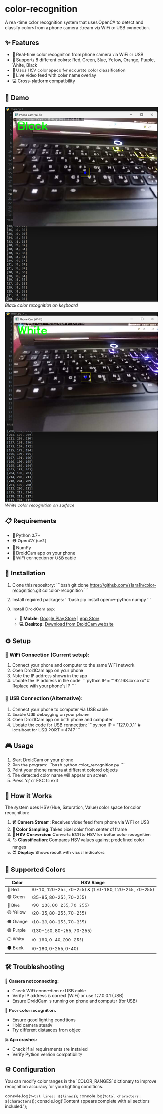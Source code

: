 # color-recognition
A real-time color recognition system that uses OpenCV to detect and classify colors from a phone camera stream via WiFi or USB connection.

## ✨ Features

- 📱 Real-time color recognition from phone camera via WiFi or USB
- 🌈 Supports 8 different colors: Red, Green, Blue, Yellow, Orange, Purple, White, Black
- 🎯 Uses HSV color space for accurate color classification
- 🎥 Live video feed with color name overlay
- 💻 Cross-platform compatibility

## 📸 Demo

![Black Color Recognition](black_recognition.png)
*Black color recognition on keyboard*

![White Color Recognition](white_recognition.png)
*White color recognition on surface*

## 📋 Requirements

- 🐍 Python 3.7+
- 📷 OpenCV (cv2)
- 🔢 NumPy
- 📱 DroidCam app on your phone
- 📶 WiFi connection or USB cable

## 🚀 Installation

1. Clone this repository:
\`\`\`bash
git clone https://github.com/s1ara1h/color-recognition.git
cd color-recognition
\`\`\`

2. Install required packages:
\`\`\`bash
pip install opencv-python numpy
\`\`\`

3. Install DroidCam app:
   - 📱 **Mobile**: [Google Play Store](https://play.google.com/store/apps/details?id=com.dev47apps.droidcam) | [App Store](https://apps.apple.com/app/droidcam/id1453312444)
   - 💻 **Desktop**: [Download from DroidCam website](https://www.dev47apps.com/droidcam/windows/)

## ⚙️ Setup

### 📶 WiFi Connection (Current setup):
1. Connect your phone and computer to the same WiFi network
2. Open DroidCam app on your phone
3. Note the IP address shown in the app
4. Update the IP address in the code:
\`\`\`python
IP = "192.168.xxx.xxx"  # Replace with your phone's IP
\`\`\`

### 🔌 USB Connection (Alternative):
1. Connect your phone to computer via USB cable
2. Enable USB debugging on your phone
3. Open DroidCam app on both phone and computer
4. Update the code for USB connection:
\`\`\`python
IP = "127.0.0.1"  # localhost for USB
PORT = 4747
\`\`\`

## 🎮 Usage

1. Start DroidCam on your phone
2. Run the program:
\`\`\`bash
python color_recognition.py
\`\`\`
3. Point your phone camera at different colored objects
4. The detected color name will appear on screen
5. Press 'q' or ESC to exit

## 🔬 How it Works

The system uses HSV (Hue, Saturation, Value) color space for color recognition:

1. 📹 **Camera Stream**: Receives video feed from phone via WiFi or USB
2. 🎯 **Color Sampling**: Takes pixel color from center of frame
3. 🔄 **HSV Conversion**: Converts BGR to HSV for better color recognition
4. 🏷️ **Classification**: Compares HSV values against predefined color ranges
5. 📺 **Display**: Shows result with visual indicators

## 🌈 Supported Colors

| Color | HSV Range |
|-------|-----------|
| 🔴 Red | (0-10, 120-255, 70-255) & (170-180, 120-255, 70-255) |
| 🟢 Green | (35-85, 80-255, 70-255) |
| 🔵 Blue | (90-130, 80-255, 70-255) |
| 🟡 Yellow | (20-35, 80-255, 70-255) |
| 🟠 Orange | (10-20, 80-255, 70-255) |
| 🟣 Purple | (130-160, 80-255, 70-255) |
| ⚪ White | (0-180, 0-40, 200-255) |
| ⚫ Black | (0-180, 0-255, 0-40) |

## 🛠️ Troubleshooting

**📱 Camera not connecting:**
- Check WiFi connection or USB cable
- Verify IP address is correct (WiFi) or use 127.0.0.1 (USB)
- Ensure DroidCam is running on phone and computer (for USB)

**🎯 Poor color recognition:**
- Ensure good lighting conditions
- Hold camera steady
- Try different distances from object

**💥 App crashes:**
- Check if all requirements are installed
- Verify Python version compatibility

## ⚙️ Configuration

You can modify color ranges in the \`COLOR_RANGES\` dictionary to improve recognition accuracy for your lighting conditions.



console.log(`Total lines: ${lines}`);
console.log(`Total characters: ${characters}`);
console.log('Content appears complete with all sections included.');
